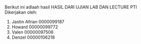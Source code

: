 Berikut ini adlaah hasil HASIL DARI UJIAN LAB DAN LECTURE PTI 
Dikerjakan oleh:
1. Jastin Afrian 0000099187
2. Howard 00000099772
3. Valen 00000097506
4. Denzel 00000106218
